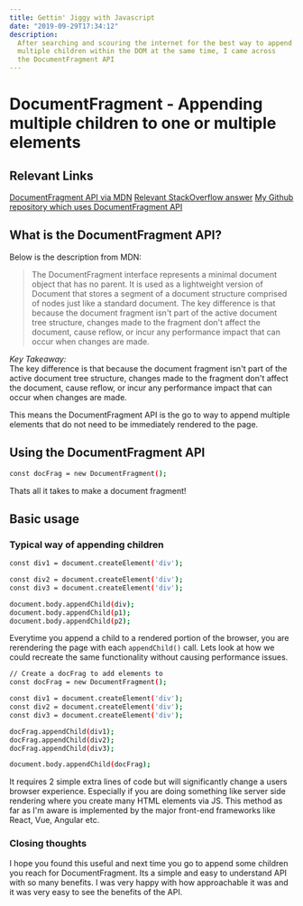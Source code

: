 ```yaml
---
title: Gettin' Jiggy with Javascript
date: "2019-09-29T17:34:12"
description:
  After searching and scouring the internet for the best way to append
  multiple children within the DOM at the same time, I came across
  the DocumentFragment API
---
```


# DocumentFragment - Appending multiple children to one or multiple elements

## Relevant Links

[DocumentFragment API via MDN](https://developer.mozilla.org/en-US/docs/Web/API/DocumentFragment)
[Relevant StackOverflow answer](https://stackoverflow.com/a/36798254)
[My Github repository which uses DocumentFragment API](https://github.com/ParamagicDev/libraryBookJS)

## What is the DocumentFragment API?

Below is the description from MDN:<br>

> The DocumentFragment interface represents a minimal document object that has no parent. It is used as a lightweight version of Document that stores a segment of a document structure comprised of nodes just like a standard document. The key difference is that because the document fragment isn't part of the active document tree structure, changes made to the fragment don't affect the document, cause reflow, or incur any performance impact that can occur when changes are made.

<i>Key Takeaway:</i><br>
The key difference is that because the document fragment isn't part of the active document tree structure, changes made to the fragment don't affect the document, cause reflow, or incur any performance impact that can occur when changes are made.<br>

This means the DocumentFragment API is the go to way to append multiple elements
that do not need to be immediately rendered to the page.

## Using the DocumentFragment API

```bash
const docFrag = new DocumentFragment();
```

Thats all it takes to make a document fragment!

## Basic usage

### Typical way of appending children

```bash
const div1 = document.createElement('div');

const div2 = document.createElement('div');
const div3 = document.createElement('div');

document.body.appendChild(div);
document.body.appendChild(p1);
document.body.appendChild(p2);
```

Everytime you append a child to a rendered portion of the browser, you are rerendering the page with each `appendChild()` call. Lets look at how we could recreate the same functionality without causing performance issues.

```bash
// Create a docFrag to add elements to
const docFrag = new DocumentFragment();

const div1 = document.createElement('div');
const div2 = document.createElement('div');
const div3 = document.createElement('div');

docFrag.appendChild(div1);
docFrag.appendChild(div2);
docFrag.appendChild(div3);

document.body.appendChild(docFrag);
```

It requires 2 simple extra lines of code but will significantly change
a users browser experience. Especially if you are doing something like
server side rendering where you create many HTML elements via JS.
This method as far as I'm aware is implemented by the major front-end frameworks like React, Vue, Angular etc.

### Closing thoughts

I hope you found this useful and next time you go to append some children
you reach for DocumentFragment. Its a simple and easy to understand API with so
many benefits. I was very happy with how approachable it was and it was
very easy to see the benefits of the API.
